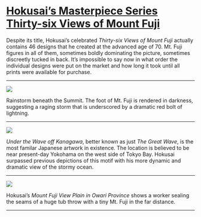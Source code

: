 # [Hokusai’s Masterpiece Series Thirty-six Views of Mount Fuji](http://artsmia.github.io/griot/#/stories/617)

Despite its title, Hokusai’s celebrated *Thirty-six Views of Mount Fuji* actually contains 46 designs that he created at the advanced age of 70. Mt. Fuji figures in all of them, sometimes boldly dominating the picture, sometimes discreetly tucked in back. It’s impossible to say now in what order the individual designs were put on the market and how long it took until all prints were available for purchase.

---

![](http://cdn.dx.artsmia.org/thumbs/tn_mia_46412a.jpg)

Rainstorm beneath the Summit. The foot of Mt. Fuji is rendered in darkness, suggesting a raging storm that is underscored by a dramatic red bolt of lightning.

---

![](http://cdn.dx.artsmia.org/thumbs/tn_mia_70730a.jpg)

*Under the Wave off Kanagawa*, better known as just *The Great Wave*, is the most familar Japanese artwork in existence. The location is believed to be near present-day Yokohama on the west side of Tokyo Bay. Hokusai surpassed previous depictions of this motif with his more dynamic and dramatic view of the stormy ocean.

---

![](http://cdn.dx.artsmia.org/thumbs/tn_20021017_mia341_2210.jpg)

Hokusai’s *Mount Fuji View Plain in Owari Province* shows a worker sealing the seams of a huge tub throw with a tiny Mt. Fuji in the far distance.

---

